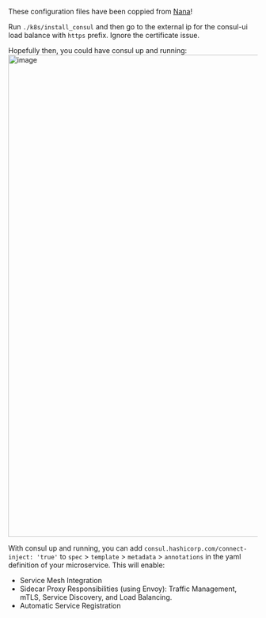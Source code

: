These configuration files have been coppied from [Nana](https://gitlab.com/twn-youtube/consul-crash-course/-/tree/main?ref_type=heads)!

Run `./k8s/install_consul` and then go to the external ip for the consul-ui load balance with `https` prefix. Ignore the certificate issue.

Hopefully then, you could have consul up and running:
<img width="974" alt="image" src="https://github.com/shehio/the-final-problem/assets/4094464/bd181248-9759-41e7-b354-37e195eb576a">

With consul up and running, you can add `consul.hashicorp.com/connect-inject: 'true'` to `spec` > `template` > `metadata` > `annotations` in the yaml definition of your microservice. This will enable:
 -  Service Mesh Integration
 -  Sidecar Proxy Responsibilities (using Envoy): Traffic Management, mTLS, Service Discovery, and Load Balancing.
 -  Automatic Service Registration
